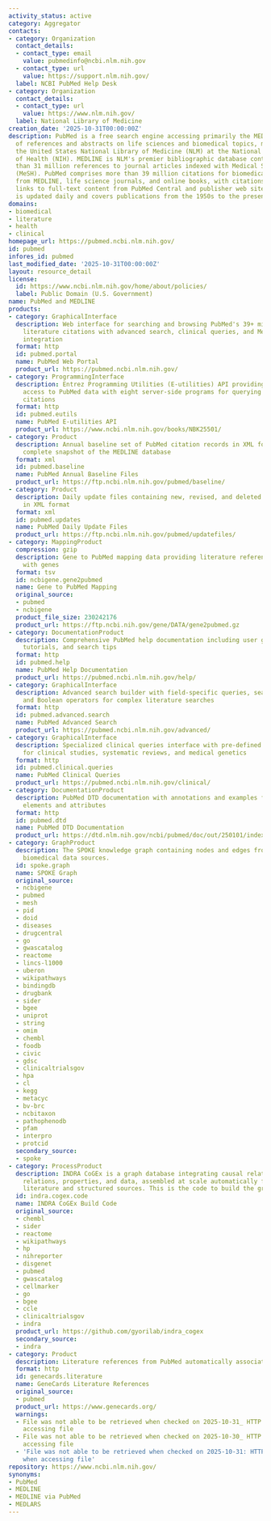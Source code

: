 ```yaml
---
activity_status: active
category: Aggregator
contacts:
- category: Organization
  contact_details:
  - contact_type: email
    value: pubmedinfo@ncbi.nlm.nih.gov
  - contact_type: url
    value: https://support.nlm.nih.gov/
  label: NCBI PubMed Help Desk
- category: Organization
  contact_details:
  - contact_type: url
    value: https://www.nlm.nih.gov/
  label: National Library of Medicine
creation_date: '2025-10-31T00:00:00Z'
description: PubMed is a free search engine accessing primarily the MEDLINE database
  of references and abstracts on life sciences and biomedical topics, maintained by
  the United States National Library of Medicine (NLM) at the National Institutes
  of Health (NIH). MEDLINE is NLM's premier bibliographic database containing more
  than 31 million references to journal articles indexed with Medical Subject Headings
  (MeSH). PubMed comprises more than 39 million citations for biomedical literature
  from MEDLINE, life science journals, and online books, with citations including
  links to full-text content from PubMed Central and publisher web sites. The database
  is updated daily and covers publications from the 1950s to the present.
domains:
- biomedical
- literature
- health
- clinical
homepage_url: https://pubmed.ncbi.nlm.nih.gov/
id: pubmed
infores_id: pubmed
last_modified_date: '2025-10-31T00:00:00Z'
layout: resource_detail
license:
  id: https://www.ncbi.nlm.nih.gov/home/about/policies/
  label: Public Domain (U.S. Government)
name: PubMed and MEDLINE
products:
- category: GraphicalInterface
  description: Web interface for searching and browsing PubMed's 39+ million biomedical
    literature citations with advanced search, clinical queries, and MeSH database
    integration
  format: http
  id: pubmed.portal
  name: PubMed Web Portal
  product_url: https://pubmed.ncbi.nlm.nih.gov/
- category: ProgrammingInterface
  description: Entrez Programming Utilities (E-utilities) API providing programmatic
    access to PubMed data with eight server-side programs for querying and retrieving
    citations
  format: http
  id: pubmed.eutils
  name: PubMed E-utilities API
  product_url: https://www.ncbi.nlm.nih.gov/books/NBK25501/
- category: Product
  description: Annual baseline set of PubMed citation records in XML format providing
    complete snapshot of the MEDLINE database
  format: xml
  id: pubmed.baseline
  name: PubMed Annual Baseline Files
  product_url: https://ftp.ncbi.nlm.nih.gov/pubmed/baseline/
- category: Product
  description: Daily update files containing new, revised, and deleted PubMed citations
    in XML format
  format: xml
  id: pubmed.updates
  name: PubMed Daily Update Files
  product_url: https://ftp.ncbi.nlm.nih.gov/pubmed/updatefiles/
- category: MappingProduct
  compression: gzip
  description: Gene to PubMed mapping data providing literature references associated
    with genes
  format: tsv
  id: ncbigene.gene2pubmed
  name: Gene to PubMed Mapping
  original_source:
  - pubmed
  - ncbigene
  product_file_size: 230242176
  product_url: https://ftp.ncbi.nih.gov/gene/DATA/gene2pubmed.gz
- category: DocumentationProduct
  description: Comprehensive PubMed help documentation including user guides, FAQs,
    tutorials, and search tips
  format: http
  id: pubmed.help
  name: PubMed Help Documentation
  product_url: https://pubmed.ncbi.nlm.nih.gov/help/
- category: GraphicalInterface
  description: Advanced search builder with field-specific queries, search history,
    and Boolean operators for complex literature searches
  format: http
  id: pubmed.advanced.search
  name: PubMed Advanced Search
  product_url: https://pubmed.ncbi.nlm.nih.gov/advanced/
- category: GraphicalInterface
  description: Specialized clinical queries interface with pre-defined search filters
    for clinical studies, systematic reviews, and medical genetics
  format: http
  id: pubmed.clinical.queries
  name: PubMed Clinical Queries
  product_url: https://pubmed.ncbi.nlm.nih.gov/clinical/
- category: DocumentationProduct
  description: PubMed DTD documentation with annotations and examples for all XML
    elements and attributes
  format: http
  id: pubmed.dtd
  name: PubMed DTD Documentation
  product_url: https://dtd.nlm.nih.gov/ncbi/pubmed/doc/out/250101/index.html
- category: GraphProduct
  description: The SPOKE knowledge graph containing nodes and edges from multiple
    biomedical data sources.
  id: spoke.graph
  name: SPOKE Graph
  original_source:
  - ncbigene
  - pubmed
  - mesh
  - pid
  - doid
  - diseases
  - drugcentral
  - go
  - gwascatalog
  - reactome
  - lincs-l1000
  - uberon
  - wikipathways
  - bindingdb
  - drugbank
  - sider
  - bgee
  - uniprot
  - string
  - omim
  - chembl
  - foodb
  - civic
  - gdsc
  - clinicaltrialsgov
  - hpa
  - cl
  - kegg
  - metacyc
  - bv-brc
  - ncbitaxon
  - pathophenodb
  - pfam
  - interpro
  - protcid
  secondary_source:
  - spoke
- category: ProcessProduct
  description: INDRA CoGEx is a graph database integrating causal relations, ontological
    relations, properties, and data, assembled at scale automatically from the scientific
    literature and structured sources. This is the code to build the graph.
  id: indra.cogex.code
  name: INDRA CoGEx Build Code
  original_source:
  - chembl
  - sider
  - reactome
  - wikipathways
  - hp
  - nihreporter
  - disgenet
  - pubmed
  - gwascatalog
  - cellmarker
  - go
  - bgee
  - ccle
  - clinicaltrialsgov
  - indra
  product_url: https://github.com/gyorilab/indra_cogex
  secondary_source:
  - indra
- category: Product
  description: Literature references from PubMed automatically associated with genes
  format: http
  id: genecards.literature
  name: GeneCards Literature References
  original_source:
  - pubmed
  product_url: https://www.genecards.org/
  warnings:
  - File was not able to be retrieved when checked on 2025-10-31_ HTTP 403 error when
    accessing file
  - File was not able to be retrieved when checked on 2025-10-30_ HTTP 403 error when
    accessing file
  - 'File was not able to be retrieved when checked on 2025-10-31: HTTP 403 error
    when accessing file'
repository: https://www.ncbi.nlm.nih.gov/
synonyms:
- PubMed
- MEDLINE
- MEDLINE via PubMed
- MEDLARS
---
```

